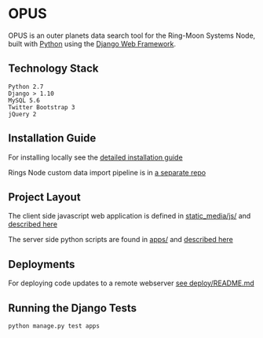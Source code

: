 # OPUS

OPUS is an outer planets data search tool for the Ring-Moon Systems Node, built with [Python][0] using the [Django Web Framework][1].

[0]: https://www.python.org/
[1]: https://www.djangoproject.com/

## Technology Stack

	Python 2.7
	Django > 1.10
	MySQL 5.6
	Twitter Bootstrap 3
	jQuery 2

## Installation Guide

For installing locally see the [detailed installation guide](install.md)

Rings Node custom data import pipeline is in [a separate repo](https://github.com/basilleaf/opus_admin)

## Project Layout

The client side javascript web application is defined in [static_media/js/](static_media/js/) and [described here](static_media/js/README.md)

The server side python scripts are found in [apps/](apps/) and [described here](apps/README.md)

## Deployments

For deploying code updates to a remote webserver [see deploy/README.md](deploy/README.md)

## Running the Django Tests

	python manage.py test apps
